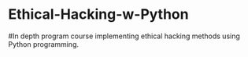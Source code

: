# Ethical-Hacking-w-Python

#In depth program course implementing ethical hacking methods using Python programming.
